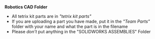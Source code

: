 **Robotics CAD Folder**

* All tetrix kit parts are in *"tetrix kit parts"*
* If you are uploading a part you have made, put it in the *"Team Parts"* folder with your name and what the part is in the filename
* Please *don't* put anything in the "SOLIDWORKS ASSEMBLIES" Folder